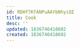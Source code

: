 ```yaml
---
id: RDHf7KfANPuAAYbNhyiQI
title: Cook
desc: ''
updated: 1636746418602
created: 1636746418602
---
```


